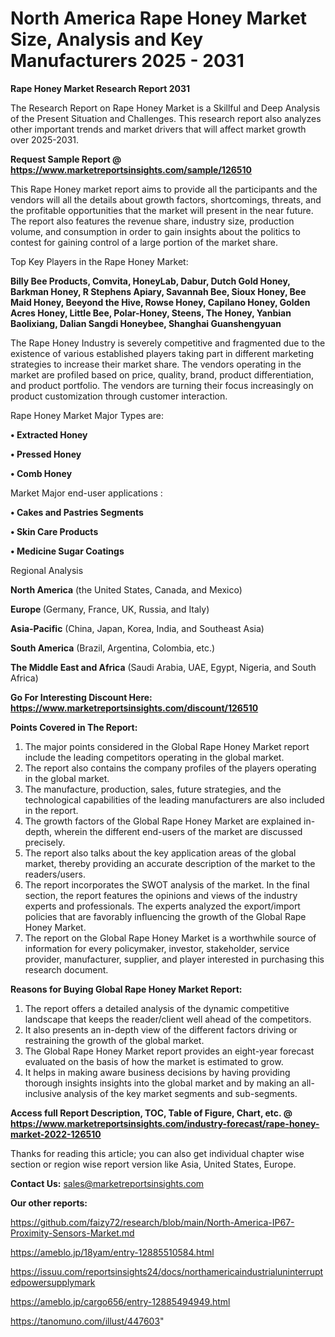 # North America Rape Honey Market Size, Analysis and Key Manufacturers 2025 - 2031

<strong>Rape Honey Market Research Report 2031</strong>

The Research Report on Rape Honey Market is a Skillful and Deep Analysis of the Present Situation and Challenges. This research report also analyzes other important trends and market drivers that will affect market growth over 2025-2031.

<strong>Request Sample Report @ <a href=https://www.marketreportsinsights.com/sample/126510>https://www.marketreportsinsights.com/sample/126510</a></strong>

This Rape Honey market report aims to provide all the participants and the vendors will all the details about growth factors, shortcomings, threats, and the profitable opportunities that the market will present in the near future. The report also features the revenue share, industry size, production volume, and consumption in order to gain insights about the politics to contest for gaining control of a large portion of the market share.

Top Key Players in the Rape Honey Market:

<strong>Billy Bee Products, Comvita, HoneyLab, Dabur, Dutch Gold Honey, Barkman Honey, R Stephens Apiary, Savannah Bee, Sioux Honey, Bee Maid Honey, Beeyond the Hive, Rowse Honey, Capilano Honey, Golden Acres Honey, Little Bee, Polar-Honey, Steens, The Honey, Yanbian Baolixiang, Dalian Sangdi Honeybee, Shanghai Guanshengyuan</strong>

The Rape Honey Industry is severely competitive and fragmented due to the existence of various established players taking part in different marketing strategies to increase their market share. The vendors operating in the market are profiled based on price, quality, brand, product differentiation, and product portfolio. The vendors are turning their focus increasingly on product customization through customer interaction.

Rape Honey Market Major Types are:

<strong>• Extracted Honey

• Pressed Honey

• Comb Honey</strong>

Market Major end-user applications :

<strong>• Cakes and Pastries Segments

• Skin Care Products

• Medicine Sugar Coatings</strong>

Regional Analysis

</u><strong><b>North America</b></strong> (the United States, Canada, and Mexico)

<strong><b>Europe </b></strong>(Germany, France, UK, Russia, and Italy)

<strong><b>Asia-Pacific</b></strong> (China, Japan, Korea, India, and Southeast Asia)

<strong><b>South America</b></strong> (Brazil, Argentina, Colombia, etc.)

<strong><b>The Middle East and Africa</b></strong> (Saudi Arabia, UAE, Egypt, Nigeria, and South Africa)

<strong>Go For Interesting Discount Here: <a href=https://www.marketreportsinsights.com/discount/126510>https://www.marketreportsinsights.com/discount/126510</a></strong>

<strong>Points Covered in The Report:</strong>
<ol>
  <li>The major points considered in the Global Rape Honey Market report include the leading competitors operating in the global market.</li>
  <li>The report also contains the company profiles of the players operating in the global market.</li>
  <li>The manufacture, production, sales, future strategies, and the technological capabilities of the leading manufacturers are also included in the report.</li>
  <li>The growth factors of the Global Rape Honey Market are explained in-depth, wherein the different end-users of the market are discussed precisely.</li>
  <li>The report also talks about the key application areas of the global market, thereby providing an accurate description of the market to the readers/users.</li>
  <li>The report incorporates the SWOT analysis of the market. In the final section, the report features the opinions and views of the industry experts and professionals. The experts analyzed the export/import policies that are favorably influencing the growth of the Global Rape Honey Market.</li>
  <li>The report on the Global Rape Honey Market is a worthwhile source of information for every policymaker, investor, stakeholder, service provider, manufacturer, supplier, and player interested in purchasing this research document.</li>
</ol>
<strong>Reasons for Buying Global Rape Honey Market Report:</strong>

<ol>
  <li>The report offers a detailed analysis of the dynamic competitive landscape that keeps the reader/client well ahead of the competitors.</li>
  <li>It also presents an in-depth view of the different factors driving or restraining the growth of the global market.</li>
  <li>The Global Rape Honey Market report provides an eight-year forecast evaluated on the basis of how the market is estimated to grow.</li>
  <li>It helps in making aware business decisions by having providing thorough insights insights into the global market and by making an all-inclusive analysis of the key market segments and sub-segments.</li>
</ol>
<strong>Access full Report Description, TOC, Table of Figure, Chart, etc. @ <a href=https://www.marketreportsinsights.com/industry-forecast/rape-honey-market-2022-126510>https://www.marketreportsinsights.com/industry-forecast/rape-honey-market-2022-126510</a></strong>


Thanks for reading this article; you can also get individual chapter wise section or region wise report version like Asia, United States, Europe.

<strong>Contact Us:</strong>
sales@marketreportsinsights.com

<strong>Our other reports:</strong>

<a href=https://github.com/faizy72/research/blob/main/North-America-IP67-Proximity-Sensors-Market.md>https://github.com/faizy72/research/blob/main/North-America-IP67-Proximity-Sensors-Market.md</a>

<a href=https://ameblo.jp/18yam/entry-12885510584.html>https://ameblo.jp/18yam/entry-12885510584.html</a>

<a href=https://issuu.com/reportsinsights24/docs/northamericaindustrialuninterruptedpowersupplymark>https://issuu.com/reportsinsights24/docs/northamericaindustrialuninterruptedpowersupplymark</a>

<a href=https://ameblo.jp/cargo656/entry-12885494949.html>https://ameblo.jp/cargo656/entry-12885494949.html</a>

<a href=https://tanomuno.com/illust/447603>https://tanomuno.com/illust/447603</a>"
